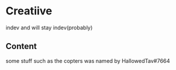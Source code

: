# Creatiive
indev and will stay indev(probably)

## Content
some stuff such as the copters was named by HallowedTav#7664

